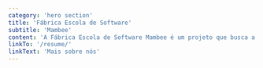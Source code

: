 ```yaml
---
category: 'hero section'
title: 'Fábrica Escola de Software'
subtitle: 'Mambee'
content: 'A Fábrica Escola de Software Mambee é um projeto que busca a inovação e a interação contínua entre teoria e prática, subsidiando os alunos na aplicação real dos conceitos aprendidos em sala de aula. Visa desenvolver projetos reais para o público interno e externo em um ambiente acadêmico similar ao ambiente de uma empresa de desenvolvimento de software profissional, que tem como princiap objetivo preparar mão de obra especializada para o mercado de desenvolvimento de software.'
linkTo: '/resume/'
linkText: 'Mais sobre nós'
---
```

